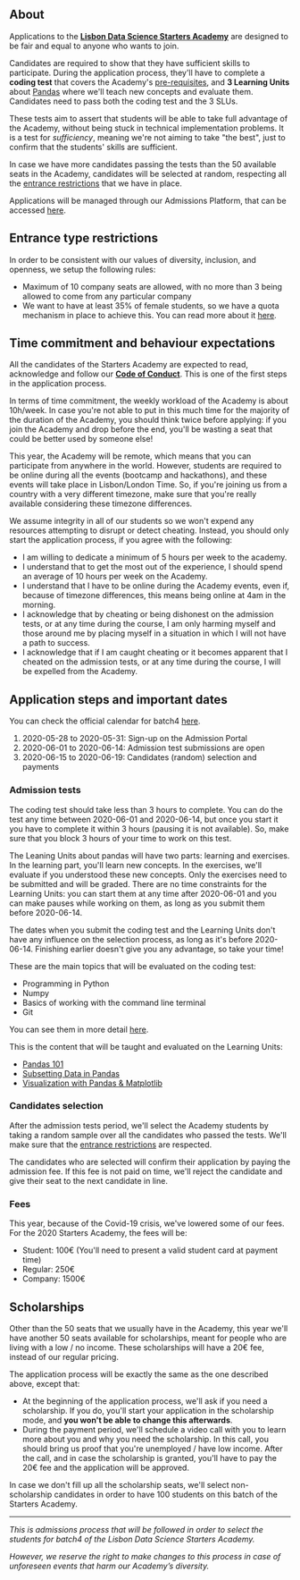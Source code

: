 ## About

Applications to the [**Lisbon Data Science Starters Academy**](https://github.com/LDSSA/wiki/wiki/Starters-Academy-(Course)) are designed to be fair and equal to anyone who wants to join.

Candidates are required to show that they have sufficient skills to participate. During the application process, they'll have to complete a **coding test** that covers the Academy's [pre-requisites](https://github.com/LDSSA/wiki/wiki/Target-audience-and-Pre-requisites-for-the-Starters-Academy#pre-requisites), and **3 Learning Units** about [Pandas](https://en.wikipedia.org/wiki/Pandas_(software)) where we'll teach new concepts and evaluate them. Candidates need to pass both the coding test and the 3 SLUs.

These tests aim to assert that students will be able to take full advantage of the Academy, without being stuck in technical implementation problems. It is a test for _sufficiency_, meaning we're not aiming to take "the best", just to confirm that the students' skills are sufficient.

In case we have more candidates passing the tests than the 50 available seats in the Academy, candidates will be selected at random, respecting all the [entrance restrictions](#entrance-type-restrictions) that we have in place.

Applications will be managed through our Admissions Platform, that can be accessed [here](https://admissions.lisbondatascience.org/account/signup).


## Entrance type restrictions

In order to be consistent with our values of diversity, inclusion, and openness, we setup the following rules:
* Maximum of 10 company seats are allowed, with no more than 3 being allowed to come from any particular company
* We want to have at least 35% of female students, so we have a quota mechanism in place to achieve this. You can read more about it [here](https://github.com/LDSSA/forum/issues/1).


## Time commitment and behaviour expectations

All the candidates of the Starters Academy are expected to read, acknowledge and follow our [**Code of Conduct**](https://github.com/LDSSA/wiki/wiki/Code-of-Conduct#application-to-the-academy). This is one of the first steps in the application process.

In terms of time commitment, the weekly workload of the Academy is about 10h/week. In case you're not able to put in this much time for the majority of the duration of the Academy, you should think twice before applying: if you join the Academy and drop before the end, you'll be wasting a seat that could be better used by someone else!

This year, the Academy will be remote, which means that you can participate from anywhere in the world. However, students are required to be online during all the events (bootcamp and hackathons), and these events will take place in Lisbon/London Time.
So, if you're joining us from a country with a very different timezone, make sure that you're really available considering these timezone differences.

We assume integrity in all of our students so we won't expend any resources attempting to disrupt or detect cheating. Instead, you should only start the application process, if you agree with the following:

- I am willing to dedicate a minimum of 5 hours per week to the academy.
- I understand that to get the most out of the experience, I should spend  an average of 10 hours per week on the Academy.
- I understand that I have to be online during the Academy events, even if, because of timezone differences, this means being online at 4am in the morning.
- I acknowledge that by cheating or being dishonest on the admission tests, or at any time during the course, I am only harming myself and those around me by placing myself in a situation in which I will not have a path to success.
- I acknowledge that if I am caught cheating or it becomes apparent that I cheated on the admission tests, or at any time during the course, I will be expelled from the Academy.


## Application steps and important dates

You can check the official calendar for batch4 [here](https://calendar.google.com/calendar/embed?src=lisbondatascience.org_th6fpmimvqvso12t70cd1gkvq8%40group.calendar.google.com&ctz=Europe%2FLisbon).

1. 2020-05-28 to 2020-05-31: Sign-up on the Admission Portal
1. 2020-06-01 to 2020-06-14: Admission test submissions are open
1. 2020-06-15 to 2020-06-19: Candidates (random) selection and payments


### Admission tests

The coding test should take less than 3 hours to complete. You can do the test any time between 2020-06-01 and 2020-06-14, but once you start it you have to complete it within 3 hours (pausing it is not available). So, make sure that you block 3 hours of your time to work on this test.

The Leaning Units about pandas will have two parts: learning and exercises. In the learning part, you'll learn new concepts. In the exercises, we'll evaluate if you understood these new concepts. Only the exercises need to be submitted and will be graded. There are no time constraints for the Learning Units: you can start them at any time after 2020-06-01 and you can make pauses while working on them, as long as you submit them before 2020-06-14.

The dates when you submit the coding test and the Learning Units don't have any influence on the selection process, as long as it's before 2020-06-14. Finishing earlier doesn't give you any advantage, so take your time!

These are the main topics that will be evaluated on the coding test:
- Programming in Python
- Numpy
- Basics of working with the command line terminal
- Git

You can see them in more detail [here](https://docs.google.com/spreadsheets/d/165U7Y9ll0v5oKykIileYOTb7GcMPyQkkl18E-5-h_8k/edit?usp=sharing).

This is the content that will be taught and evaluated on the Learning Units:
- [Pandas 101](https://github.com/LDSSA/curriculum-development/blob/master/curriculum/01-bootcamp-and-binary-classification.md#slu01)
- [Subsetting Data in Pandas](https://github.com/LDSSA/curriculum-development/blob/master/curriculum/01-bootcamp-and-binary-classification.md#slu02)
- [Visualization with Pandas & Matplotlib](https://github.com/LDSSA/curriculum-development/blob/master/curriculum/01-bootcamp-and-binary-classification.md#slu03)


### Candidates selection

After the admission tests period, we'll select the Academy students by taking a random sample over all the candidates who passed the tests. We'll make sure that the [entrance restrictions](#entrance-type-restrictions) are respected.

The candidates who are selected will confirm their application by paying the admission fee. If this fee is not paid on time, we'll reject the candidate and give their seat to the next candidate in line.

### Fees

This year, because of the Covid-19 crisis, we've lowered some of our fees.
For the 2020 Starters Academy, the fees will be:
- Student: 100€ (You'll need to present a valid student card at payment time)
- Regular: 250€
- Company: 1500€


## Scholarships

Other than the 50 seats that we usually have in the Academy, this year we'll have another 50 seats available for scholarships, meant for people who are living with a low / no income.
These scholarships will have a 20€ fee, instead of our regular pricing.

The application process will be exactly the same as the one described above, except that:
- At the beginning of the application process, we'll ask if you need a scholarship. If you do, you'll start your application in the scholarship mode, and **you won't be able to change this afterwards**.
- During the payment period, we'll schedule a video call with you to learn more about you and why you need the scholarship. In this call, you should bring us proof that you're unemployed / have low income. After the call, and in case the scholarship is granted, you'll have to pay the 20€ fee and the application will be approved.

In case we don't fill up all the scholarship seats, we'll select non-scholarship candidates in order to have 100 students on this batch of the Starters Academy.


***


_This is admissions process that will be followed in order to select the students for batch4 of the Lisbon Data Science Starters Academy._

_However, we reserve the right to make changes to this process in case of unforeseen events that harm our Academy’s diversity._